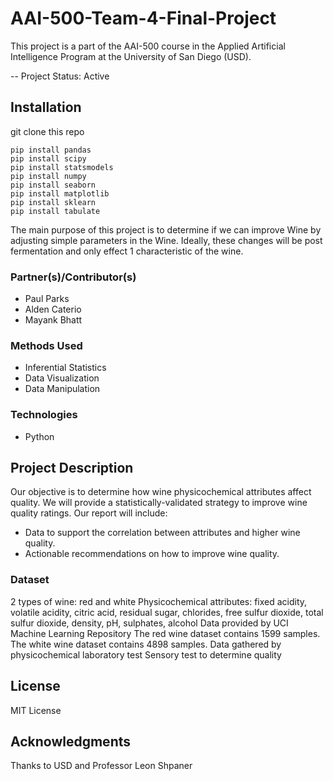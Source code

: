 # AAI-500-Team-4-Final-Project

This project is a part of the AAI-500 course in the Applied Artificial Intelligence Program at the University of San Diego (USD). 

-- Project Status: Active

## Installation

git clone this repo

```
pip install pandas
pip install scipy
pip install statsmodels
pip install numpy
pip install seaborn
pip install matplotlib
pip install sklearn
pip install tabulate
```

The main purpose of this project is to determine if we can improve Wine by adjusting simple parameters in the Wine. Ideally, these changes will be post fermentation and only effect 1 characteristic of the wine.
### Partner(s)/Contributor(s)  
- Paul Parks
- Alden Caterio
- Mayank Bhatt

### Methods Used
- Inferential Statistics
- Data Visualization
- Data Manipulation
### Technologies
- Python

## Project Description

Our objective is to determine how wine physicochemical attributes affect quality.
We will provide a statistically-validated strategy to improve wine quality ratings. 
Our report will include:
- Data to support the correlation between attributes and higher wine quality.
- Actionable recommendations on how to improve wine quality.

### Dataset
2 types of wine: red and white
Physicochemical attributes: fixed acidity, volatile acidity, citric acid, residual sugar, chlorides, free sulfur dioxide, total sulfur dioxide, density, pH, sulphates, alcohol
Data provided by UCI Machine Learning Repository
The red wine dataset contains 1599 samples.
The white wine dataset contains 4898 samples.
Data gathered by physicochemical laboratory test
Sensory test to determine quality

## License
MIT License

## Acknowledgments
Thanks to USD and Professor Leon Shpaner
